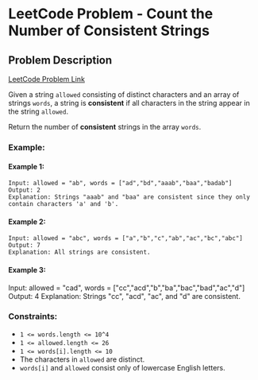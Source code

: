 # LeetCode Problem - Count the Number of Consistent Strings

## Problem Description

[LeetCode Problem Link](https://leetcode.com/problems/count-the-number-of-consistent-strings/description/)

Given a string `allowed` consisting of distinct characters and an array of strings `words`, a string is **consistent** if all characters in the string appear in the string `allowed`.

Return the number of **consistent** strings in the array `words`.

### Example:

#### Example 1:
```text
Input: allowed = "ab", words = ["ad","bd","aaab","baa","badab"]
Output: 2
Explanation: Strings "aaab" and "baa" are consistent since they only contain characters 'a' and 'b'.
```

#### Example 2:
```text
Input: allowed = "abc", words = ["a","b","c","ab","ac","bc","abc"]
Output: 7
Explanation: All strings are consistent.
```

#### Example 3:
Input: allowed = "cad", words = ["cc","acd","b","ba","bac","bad","ac","d"] 
Output: 4 
Explanation: Strings "cc", "acd", "ac", and "d" are consistent.

### Constraints:
- `1 <= words.length <= 10^4`
- `1 <= allowed.length <= 26`
- `1 <= words[i].length <= 10`
- The characters in `allowed` are distinct.
- `words[i]` and `allowed` consist only of lowercase English letters.
